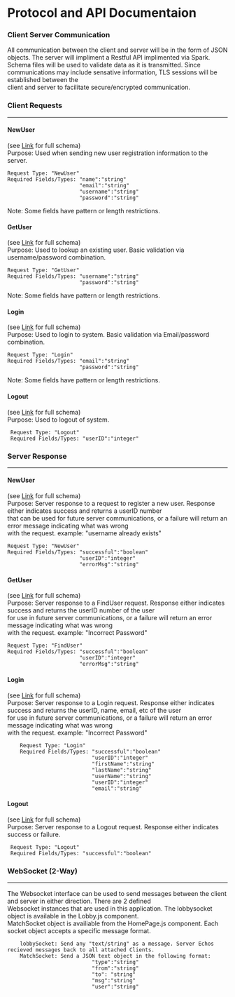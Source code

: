 # Protocol and API Documentaion

### Client Server Communication
All communication between the client and server will be in the form of JSON objects. The server will impliment a Restful API implimented via Spark.
Schema files will be used to validate data as it is transmitted. Since communications may include sensative information, TLS sessions will be established between the \
client and server to facilitate secure/encrypted communication.

### Client Requests <hr>

#### NewUser
  (see [Link](../server/src/main/resources/schemas/NewUserRequest.json) for full schema) \
  Purpose: Used when sending new user registration information to the server. 
  ```
  Request Type: "NewUser" 
  Required Fields/Types: "name":"string" 
                         "email":"string" 
                         "username":"string" 
                         "password":"string" 
  ```
  Note: Some fields have pattern or length restrictions.
  
#### GetUser
  (see [Link](../server/src/main/resources/schemas/GetUserRequest.json) for full schema) \
  Purpose: Used to lookup an existing user. Basic validation via username/password combination.
  ```
  Request Type: "GetUser"
  Required Fields/Types: "username":"string"
                         "password":"string"
  ```
  Note: Some fields have pattern or length restrictions.
  
#### Login
(see [Link](../server/src/main/resources/schemas/LoginRequest.json) for full schema) \
  Purpose: Used to login to system. Basic validation via Email/password combination.
  ```
  Request Type: "Login"
  Required Fields/Types: "email":"string"
                         "password":"string"
  ```
  Note: Some fields have pattern or length restrictions.

#### Logout  
  (see [Link](../server/src/main/resources/schemas/LogoutRequest.json) for full schema) \
    Purpose: Used to logout of system.  
   ```
    Request Type: "Logout"
    Required Fields/Types: "userID":"integer"                        
   ```
   
  
  
  ### Server Response <hr>
  
  #### NewUser
  (see [Link](../client/schemas/NewUserResponse.json) for full schema) \
  Purpose: Server response to a request to register a new user. Response either indicates success and returns a userID number \
  that can be used for future server communications, or a failure will return an error message indicating what was wrong \
  with the request. example: "username already exists"
  ```
  Request Type: "NewUser" 
  Required Fields/Types: "successful":"boolean" 
                         "userID":"integer" 
                         "errorMsg":"string" 
 ```
   
#### GetUser
  (see [Link](../client/schemas/GetUserResponse.json) for full schema) \
  Purpose: Server response to a FindUser request. Response either indicates success and returns the userID number of the user\
  for use in future server communications, or a failure will return an error message indicating what was wrong \
  with the request. example: "Incorrect Password" 
  ```
  Request Type: "FindUser"
  Required Fields/Types: "successful":"boolean" 
                         "userID":"integer" 
                         "errorMsg":"string"
  ```
   
#### Login  
   (see [Link](../client/schemas/LoginResponse.json) for full schema) \
    Purpose: Server response to a Login request. Response either indicates success and returns the userID, name, email, etc of the user  
    for use in future server communications, or a failure will return an error message indicating what was wrong   
    with the request. example: "Incorrect Password"  
```
    Request Type: "Login"
    Required Fields/Types: "successful":"boolean"   
                           "userID":"integer"   
                           "firstName":"string"  
                           "lastName":"string"  
                           "userName":"string"  
                           "userID":"integer"  
                           "email":"string"  
``` 
 #### Logout
   (see [Link](../client/schemas/LogoutResponse.json) for full schema) \
    Purpose: Server response to a Logout request. Response either indicates success or failure.
   ```
    Request Type: "Logout"  
    Required Fields/Types: "successful":"boolean"   
   ```
   
 ### WebSocket (2-Way) <hr>
 The Websocket interface can be used to send messages between the client and server in either direction. There are 2 defined   
 Websocket instances that are used in this application. The lobbysocket object is available in the Lobby.js component.  
 MatchSocket object is availiable from the HomePage.js component. Each socket object accepts a specific message format.  
   
```
    lobbySocket: Send any "text/string" as a message. Server Echos recieved messages back to all attached Clients.  
    MatchSocket: Send a JSON text object in the following format:   
                           "type":"string"   
                           "from":"string"  
                           "to": "string"  
                           "msg":"string"  
                           "user":"string"  
                          
``` 
